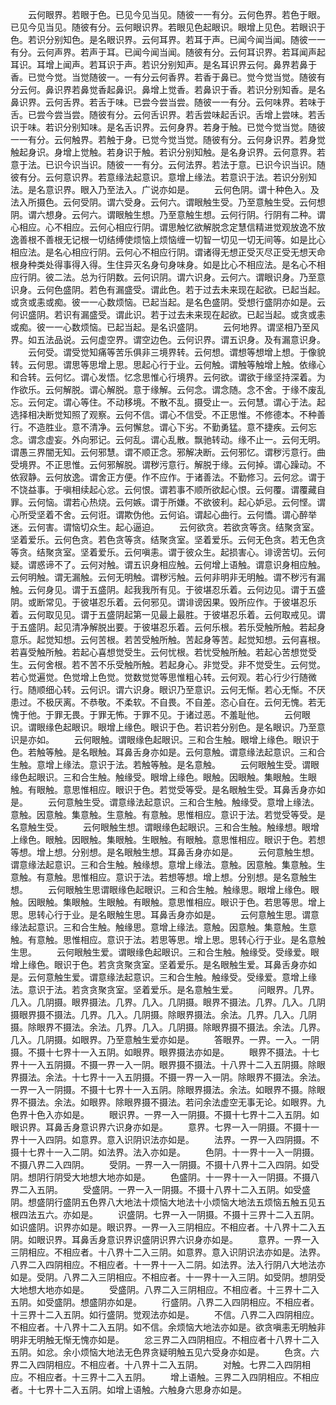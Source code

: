 <!-- { "loadSidebar": true } -->
　　云何眼界。若眼于色。已见今见当见。随彼一一有分。云何色界。若色于眼。已见今见当见。随彼有分。云何眼识界。若眼见色起眼识。眼增上见色。若眼识于色。若识分别知色。是名眼识界。云何耳界。若耳于声。已闻今闻当闻。随彼一一有分。云何声界。若声于耳。已闻今闻当闻。随彼有分。云何耳识界。若耳闻声起耳识。耳增上闻声。若耳识于声。若识分别知声。是名耳识界云何。鼻界若鼻于香。已觉今觉。当觉随彼一。一有分云何香界。若香于鼻已。觉今觉当觉。随彼有分云何。鼻识界若鼻觉香起鼻识。鼻增上觉香。若鼻识于香。若识分别知香。是名鼻识界。云何舌界。若舌于味。已尝今尝当尝。随彼一一有分。云何味界。若味于舌。已尝今尝当尝。随彼有分。云何舌识界。若舌尝味起舌识。舌增上尝味。若舌识于味。若识分别知味。是名舌识界。云何身界。若身于触。已觉今觉当觉。随彼一一有分。云何触界。若触于身。已觉今觉当觉。随彼有分。云何身识界。若身觉触起身识。身增上觉触。若身识于触。若识分别知触。是名身识界。云何意界。若意于法。已识今识当识。随彼一一有分。云何法界。若法于意。已识今识当识。随彼有分。云何意识界。若意缘法起意识。意增上缘法。若意识于法。若识分别知法。是名意识界。眼入乃至法入。广说亦如是。
　　云何色阴。谓十种色入。及法入所摄色。云何受阴。谓六受身。云何六。谓眼触生受。乃至意触生受。云何想阴。谓六想身。云何六。谓眼触生想。乃至意触生想。云何行阴。行阴有二种。谓心相应。心不相应。云何心相应行阴。谓思触忆欲解脱念定慧信精进觉观放逸不放逸善根不善根无记根一切结缚使烦恼上烦恼缠一切智一切见一切无间等。如是比心相应法。是名心相应行阴。云何心不相应行阴。谓诸得无想正受灭尽正受无想天命根身种类处得事得入得。生住异灭名身句身味身。如是比心不相应法。是名心不相应行阴。彼二法。总为行阴数。云何识阴。谓六识身。云何六。谓眼识身。乃至意识身。云何色盛阴。若色有漏盛受。谓此色。若于过去未来现在起欲。已起当起。或贪或恚或痴。彼一一心数烦恼。已起当起。是名色盛阴。受想行盛阴亦如是。云何识盛阴。若识有漏盛受。谓此识。若于过去未来现在起欲。已起当起。或贪或恚或痴。彼一一心数烦恼。已起当起。是名识盛阴。
　　云何地界。谓坚相乃至风界。如五法品说。云何虚空界。谓空边色。云何识界。谓五识身。及有漏意识身。
　　云何受。谓受觉知痛等苦乐俱非三境界转。云何想。谓想等想增上想。于像貌转。云何思。谓思等思增上思。思起心行于业。云何触。谓触等触增上触。依缘心和合转。云何忆。谓心发悟。忆念思惟心行境界。云何欲。谓欲于缘坚持深着。为作欲乐。云何解脱。谓心解脱。意于缘解。云何念。谓念随。念不舍。于缘不废乱忘。云何定。谓心等住。不动移境。不散不乱。摄受止一。云何慧。谓心于法。起选择相决断觉知照了观察。云何不信。谓心不信受。不正思惟。不修德本。不种善行。不造胜业。意不清净。云何懈怠。谓心下劣。不勤勇猛。意不捷疾。云何忘念。谓念虚妄。外向邪记。云何乱。谓心乱散。飘驰转动。缘不止一。云何无明。谓愚三界闇无知。云何邪慧。谓不顺正念。邪解决断。云何邪忆。谓秽污意行。曲受境界。不正思惟。云何邪解脱。谓秽污意行。解脱于缘。云何掉。谓心躁动。不依寂静。云何放逸。谓舍正方便。作不应作。于诸善法。不勤修习。云何忿。谓于不饶益事。于嗔相续起心忿。云何恨。谓若事不顺所欲起心恨。云何覆。谓覆藏自罪。云何恼。谓若心热烧。云何嫉。谓于所嫌。不欲彼利。起心妒忌。云何悭。谓心所受坚着不舍。云何诳。谓欺伪他。云何谄。谓起心曲行。云何憍。谓心醉举迷。云何害。谓恼切众生。起心逼迫。
　　云何欲贪。若欲贪等贪。结聚贪室。坚着爱乐。云何色贪。若色贪等贪。结聚贪室。坚着爱乐。云何无色贪。若无色贪等贪。结聚贪室。坚着爱乐。云何嗔恚。谓于彼众生。起损害心。诽谤苦切。云何疑。谓惑谛不了。云何对触。谓五识身相应触。云何增上语触。谓意识身相应触。云何明触。谓无漏触。云何无明触。谓秽污触。云何非明非无明触。谓不秽污有漏触。云何身见。谓于五盛阴。起我我所有见。于彼堪忍乐着。云何边见。谓于五盛阴。或断常见。于彼堪忍乐着。云何邪见。谓诽谤因果。毁所应作。于彼堪忍乐着。云何取见见。谓于五盛阴起第一见最上最胜。于彼堪忍乐着。云何取戒见。谓于五盛阴。起见清净解脱出要。于彼堪忍乐着。云何乐根。若乐受触所触。若起身意乐。起觉知想。云何苦根。若苦受触所触。苦起身等苦。起觉知想。云何喜根。若喜受触所触。若起心喜想觉受生。云何忧根。若忧受触所触。若起心苦想觉受生。云何舍根。若不苦不乐受触所触。若起身心。非觉受。非不觉受生。云何觉。若心觉遍觉。色觉增上色觉。觉数觉觉等思惟粗心转。云何观。若心行少行随微行。随顺细心转。云何识。谓六识身。眼识乃至意识。云何无惭。若心无惭。不厌患过。不极厌离。不恭敬。不柔软。不自畏。不自差。恣心自在。云何无愧。若无愧于他。于罪无畏。于罪无怖。于罪不见。于诸过恶。不羞耻他。
　　云何眼识。谓眼缘色起眼识。眼增上缘色。眼识于色。若识若分别色。是名眼识。乃至意识是亦如。
　　云何眼触。谓眼缘色起眼识。三和合生触。眼增上缘色。眼识于色。若触等触。是名眼触。耳鼻舌身亦如是。云何意触。谓意缘法起意识。三和合生触。意增上缘法。意识于法。若触等触。是名意触。
　　云何眼触生受。谓眼缘色起眼识。三和合生触。触缘受。眼增上缘色。眼触。因眼触。集眼触。生眼触。有眼触。意思惟相应。眼识于色。若觉受等受。是名眼触生受。耳鼻舌身亦如是。
　　云何意触生受。谓意缘法起意识。三和合生触。触缘受。意增上缘法。意触。因意触。集意触。生意触。有意触。思惟相应。意识于法。若觉受等受。是名意触生受。
　　云何眼触生想。谓眼缘色起眼识。三和合生触。触缘想。眼增上缘色。眼触。因眼触。集眼触。生眼触。有眼触。意思惟相应。眼识于色。若想等想。增上想。分别想。是名眼触生想。耳鼻舌身亦如是。
　　云何意触生想。谓意缘法起意识。三和合生触。触缘想。意增上缘法。意触。因意触。集意触。生意触。有意触。思惟相应。意识于法。若想等想。增上想。分别想。是名意触生想。
　　云何眼触生思谓眼缘色起眼识。三和合生触。触缘思。眼增上缘色。眼触。因眼触。集眼触。生眼触。有眼触。意思惟相应。眼识于色。若思等思。增上思。思转心行于业。是名眼触生思。耳鼻舌身亦如是。
　　云何意触生思。谓意缘法起意识。三和合生触。触缘思。意增上缘法。意触。因意触。集意触。生意触。有意触。思惟相应。意识于法。若思等思。增上思。思转心行于业。是名意触生思。
　　云何眼触生爱。谓眼缘色起眼识。三和合生触。触缘受。受缘爱。眼增上缘色。眼识于色。若贪贪聚贪室。坚着爱乐。是名眼触生爱。耳鼻舌身亦如是。云何意触生爱。谓意缘法起意识。三和合生触。触缘受。受缘爱。意增上缘法。意识于法。若贪贪聚贪室。坚着爱乐。是名意触生爱。
　　问眼界。几界。几入。几阴摄。眼界摄法。几界。几入。几阴摄。眼界不摄法。几界。几入。几阴摄眼界摄不摄法。几界。几入。几阴摄。除眼界摄法。余法。几界。几入。几阴摄。除眼界不摄法。余法。几界。几入。几阴摄。除眼界摄不摄法。余法。几界。几入。几阴摄。如眼界。乃至意触生爱亦如是。
　　答眼界。一界。一入。一阴摄。不摄十七界十一入五阴。如眼界。眼界摄法亦如是。
　　眼界不摄法。十七界十一入五阴摄。不摄一界一入一阴。眼界摄不摄法。十八界十二入五阴摄。除眼界摄法。余法。十七界十一入五阴摄。不摄一界一入一阴。除眼界不摄法。余法。一界一入一阴摄。不摄十七界十一入五阴。除眼界摄法。余法。如眼界不摄。除眼界不摄法。余法。如眼界。除眼界摄不摄法。若问余法虚空无事无论。如眼界。九色界十色入亦如是。
　　眼识界。一界一入一阴摄。不摄十七界十二入五阴。如眼识界。耳鼻舌身意识界六识身亦如是。
　　意界。七界一入一阴摄。不摄十一界十一入四阴。如意界。意入识阴识法亦如是。
　　法界。一界一入四阴摄。不摄十七界十一入二阴。如法界。法入亦如是。
　　色阴。十一界十一入一阴摄。不摄八界二入四阴。
　　受阴。一界一入一阴摄。不摄十八界十二入四阴。如受阴。想阴行阴受大地想大地亦如是。
　　色盛阴。十一界十一入一阴摄。不摄八界二入五阴。
　　受盛阴。一界一入一阴摄。不摄十八界十二入五阴。如受盛阴。想盛阴行盛阴五色界八大地法十烦恼大地法十小烦恼大地法五烦恼五触五见五根四法五六。亦如是。
　　识盛阴。七界一入一阴摄。不摄十三界十二入五阴。如识盛阴。识界亦如是。眼识界。一界一入三阴相应。不相应者。十八界十二入五阴。如眼识界。耳鼻舌身意识界识盛阴识界六识身亦如是。
　　意界。一界一入三阴相应。不相应者。十八界十二入三阴。如意界。意入识阴识法亦如是。法界。八界二入四阴相应。不相应者。十一界十一入二阴。如法界。法入行阴八大地法亦如是。受阴。八界二入三阴相应。不相应者。十一界十一入三阴。如受阴。想阴受大地想大地亦如是。
　　受盛阴。八界二入三阴相应。不相应者。十三界十二入五阴。如受盛阴。想盛阴亦如是。
　　行盛阴。八界二入四阴相应。不相应者。十三界十二入五阴。如行盛阴。觉观法亦如是。
　　不信。八界二入四阴相应。不相应者。十八界十二入五阴。如不信。余烦恼大地法亦如是。欲贪嗔恚无明触非明非无明触无惭无愧亦如是。
　　忿三界二入四阴相应。不相应者十八界十二入五阴。如忿。余小烦恼大地法无色界贪疑明触五见六受身亦如是。
　　色贪。六界二入四阴相应。不相应者。十八界十二入五阴。
　　对触。七界二入四阴相应。不相应者。十三界十二入五阴。
　　增上语触。三界二入四阴相应。不相应者。十七界十二入五阴。如增上语触。六触身六思身亦如是。
